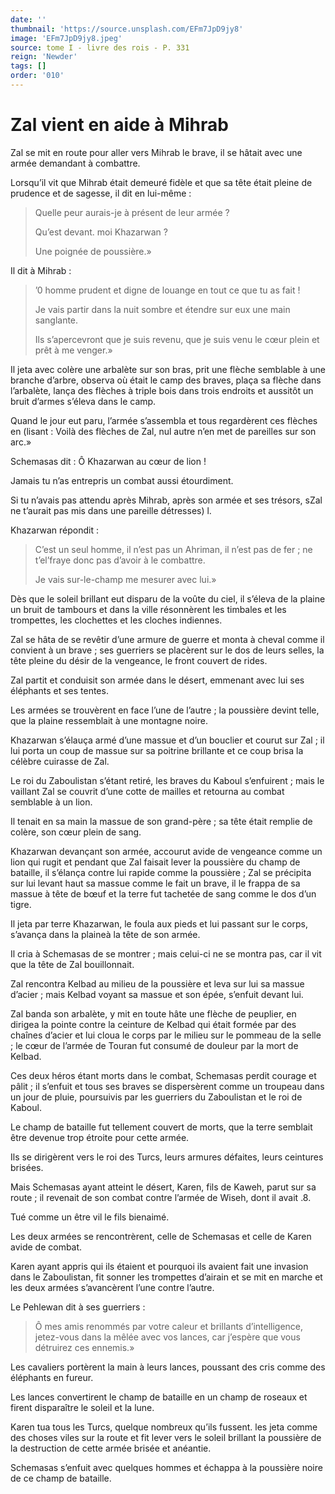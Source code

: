 ```yaml
---
date: ''
thumbnail: 'https://source.unsplash.com/EFm7JpD9jy8'
image: 'EFm7JpD9jy8.jpeg'
source: tome I - livre des rois - P. 331
reign: 'Newder'
tags: []
order: '010'
---
```


# Zal vient en aide à Mihrab

Zal se mit en route pour aller vers Mihrab le brave, il se hâtait avec une armée demandant à combattre.

Lorsqu’il vit que Mihrab était demeuré fidèle et que sa tête était pleine de prudence et de sagesse, il dit en lui-même :

> Quelle peur aurais-je à présent de leur armée ?
>
> Qu’est devant. moi Khazarwan ?
>
> Une poignée de poussière.»

Il dit à Mihrab :

> ’0 homme prudent et digne de louange en tout ce que tu as fait !
>
> Je vais partir dans la nuit sombre et étendre sur eux une main sanglante.
>
> Ils s’apercevront que je suis revenu, que je suis venu le cœur plein et prêt à me venger.»

Il jeta avec colère une arbalète sur son bras, prit une flèche semblable à une branche d’arbre, observa où était le camp des braves, plaça sa flèche dans l’arbalète, lança des flèches à triple bois dans trois endroits et aussitôt un bruit d’armes s’éleva dans le camp.

Quand le jour eut paru, l’armée s’assembla et tous regardèrent ces flèches en (lisant : Voilà des flèches de Zal, nul autre n’en met de pareilles sur son arc.»

Schemasas dit : Ô Khazarwan au cœur de lion !

Jamais tu n’as entrepris un combat aussi étourdiment.

Si tu n’avais pas attendu après Mihrab, après son armée et ses trésors, sZal ne t’aurait pas mis dans une pareille détresses)
l.

Khazarwan répondit :

> C’est un seul homme, il n’est pas un Ahriman, il n’est pas de fer ; ne t’el’fraye donc pas d’avoir à le combattre.
>
> Je vais sur-le-champ me mesurer avec lui.»

Dès que le soleil brillant eut disparu de la voûte du ciel, il s’éleva de la plaine un bruit de tambours et dans la ville résonnèrent les timbales et les trompettes, les clochettes et les cloches indiennes.

Zal se hâta de se revêtir d’une armure de guerre et monta à cheval comme il convient à un brave ; ses guerriers se placèrent sur le dos de leurs selles, la tête pleine du désir de la vengeance, le front couvert de rides.

Zal partit et conduisit son armée dans le désert, emmenant avec lui ses éléphants et ses tentes.

Les armées se trouvèrent en face l’une de l’autre ; la poussière devint telle, que la plaine ressemblait à une montagne noire.

Khazarwan s’élauça armé d’une massue et d’un bouclier et courut sur Zal ; il lui porta un coup de massue sur sa poitrine brillante et ce coup brisa la célèbre cuirasse de Zal.

Le roi du Zaboulistan s’étant retiré, les braves du Kaboul s’enfuirent ; mais le vaillant Zal se couvrit d’une cotte de mailles et retourna au combat semblable à un lion.

Il tenait en sa main la massue de son grand-père ; sa tête était remplie de colère, son cœur plein de sang.

Khazarwan devançant son armée, accourut avide de vengeance comme un lion qui rugit et pendant que Zal faisait lever la poussière du champ de bataille, il s’élança contre lui rapide comme la poussière ; Zal se précipita sur lui levant haut sa massue comme le fait un brave, il le frappa de sa massue à tête de bœuf et la terre fut tachetée de sang comme le dos d’un tigre.

Il jeta par terre Khazarwan, le foula aux pieds et lui passant sur le corps, s’avança dans la plaineà la tête de son armée.

Il cria à Schemasas de se montrer ; mais celui-ci ne se montra pas, car il vit que la tête de Zal bouillonnait.

Zal rencontra Kelbad au milieu de la poussière et leva sur lui sa massue d’acier ; mais Kelbad voyant sa massue et son épée, s’enfuit devant lui.

Zal banda son arbalète, y mit en toute hâte une flèche de peuplier, en dirigea la pointe contre la ceinture de Kelbad qui était formée par des chaînes d’acier et lui cloua le corps par le milieu sur le pommeau de la selle ; le cœur de l’armée de Touran fut consumé de douleur par la mort de Kelbad.

Ces deux héros étant morts dans le combat, Schemasas perdit courage et pâlit ; il s’enfuit et tous ses braves se dispersèrent comme un troupeau dans un jour de pluie, poursuivis par les guerriers du Zaboulistan et le roi de Kaboul.

Le champ de bataille fut tellement couvert de morts, que la terre semblait être devenue trop étroite pour cette armée.

Ils se dirigèrent vers le roi des Turcs, leurs armures défaites, leurs ceintures brisées.

Mais Schemasas ayant atteint le désert, Karen, fils de Kaweh, parut sur sa route ; il revenait de son combat contre l’armée de Wiseh, dont il avait .8.

Tué comme un être vil le fils bienaimé.

Les deux armées se rencontrèrent, celle de Schemasas et celle de Karen avide de combat.

Karen ayant appris qui ils étaient et pourquoi ils avaient fait une invasion dans le Zaboulistan, fit sonner les trompettes d’airain et se mit en marche et les deux armées s’avancèrent l’une contre l’autre.

Le Pehlewan dit à ses guerriers :

> Ô mes amis renommés par votre caleur et brillants d’intelligence, jetez-vous dans la mêlée avec vos lances, car j’espère que vous détruirez ces ennemis.»

Les cavaliers portèrent la main à leurs lances, poussant des cris comme des éléphants en fureur.

Les lances convertirent le champ de bataille en un champ de roseaux et firent disparaître le soleil et la lune.

Karen tua tous les Turcs, quelque nombreux qu’ils fussent. les jeta comme des choses viles sur la route et fit lever vers le soleil brillant la poussière de la destruction de cette armée brisée et anéantie.

Schemasas s’enfuit avec quelques hommes et échappa à la poussière noire de ce champ de bataille.
